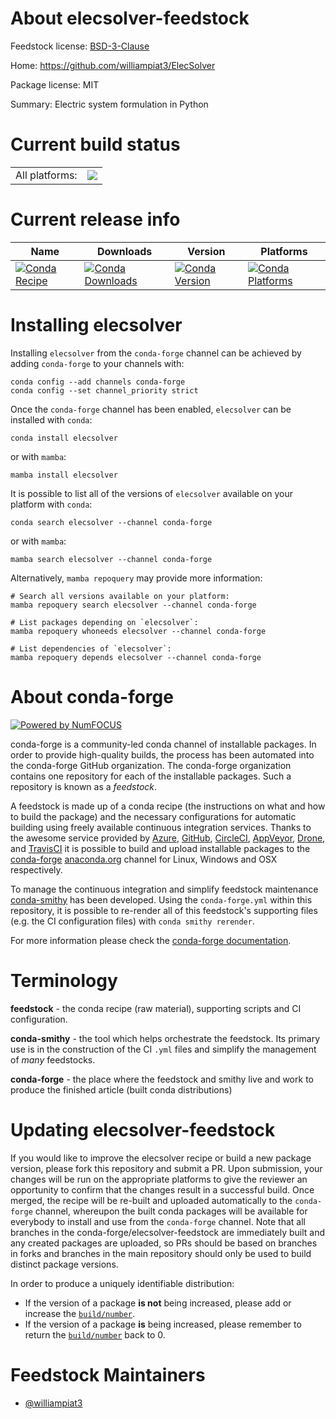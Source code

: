 About elecsolver-feedstock
==========================

Feedstock license: [BSD-3-Clause](https://github.com/conda-forge/elecsolver-feedstock/blob/main/LICENSE.txt)

Home: https://github.com/williampiat3/ElecSolver

Package license: MIT

Summary: Electric system formulation in Python

Current build status
====================


<table><tr><td>All platforms:</td>
    <td>
      <a href="https://dev.azure.com/conda-forge/feedstock-builds/_build/latest?definitionId=26532&branchName=main">
        <img src="https://dev.azure.com/conda-forge/feedstock-builds/_apis/build/status/elecsolver-feedstock?branchName=main">
      </a>
    </td>
  </tr>
</table>

Current release info
====================

| Name | Downloads | Version | Platforms |
| --- | --- | --- | --- |
| [![Conda Recipe](https://img.shields.io/badge/recipe-elecsolver-green.svg)](https://anaconda.org/conda-forge/elecsolver) | [![Conda Downloads](https://img.shields.io/conda/dn/conda-forge/elecsolver.svg)](https://anaconda.org/conda-forge/elecsolver) | [![Conda Version](https://img.shields.io/conda/vn/conda-forge/elecsolver.svg)](https://anaconda.org/conda-forge/elecsolver) | [![Conda Platforms](https://img.shields.io/conda/pn/conda-forge/elecsolver.svg)](https://anaconda.org/conda-forge/elecsolver) |

Installing elecsolver
=====================

Installing `elecsolver` from the `conda-forge` channel can be achieved by adding `conda-forge` to your channels with:

```
conda config --add channels conda-forge
conda config --set channel_priority strict
```

Once the `conda-forge` channel has been enabled, `elecsolver` can be installed with `conda`:

```
conda install elecsolver
```

or with `mamba`:

```
mamba install elecsolver
```

It is possible to list all of the versions of `elecsolver` available on your platform with `conda`:

```
conda search elecsolver --channel conda-forge
```

or with `mamba`:

```
mamba search elecsolver --channel conda-forge
```

Alternatively, `mamba repoquery` may provide more information:

```
# Search all versions available on your platform:
mamba repoquery search elecsolver --channel conda-forge

# List packages depending on `elecsolver`:
mamba repoquery whoneeds elecsolver --channel conda-forge

# List dependencies of `elecsolver`:
mamba repoquery depends elecsolver --channel conda-forge
```


About conda-forge
=================

[![Powered by
NumFOCUS](https://img.shields.io/badge/powered%20by-NumFOCUS-orange.svg?style=flat&colorA=E1523D&colorB=007D8A)](https://numfocus.org)

conda-forge is a community-led conda channel of installable packages.
In order to provide high-quality builds, the process has been automated into the
conda-forge GitHub organization. The conda-forge organization contains one repository
for each of the installable packages. Such a repository is known as a *feedstock*.

A feedstock is made up of a conda recipe (the instructions on what and how to build
the package) and the necessary configurations for automatic building using freely
available continuous integration services. Thanks to the awesome service provided by
[Azure](https://azure.microsoft.com/en-us/services/devops/), [GitHub](https://github.com/),
[CircleCI](https://circleci.com/), [AppVeyor](https://www.appveyor.com/),
[Drone](https://cloud.drone.io/welcome), and [TravisCI](https://travis-ci.com/)
it is possible to build and upload installable packages to the
[conda-forge](https://anaconda.org/conda-forge) [anaconda.org](https://anaconda.org/)
channel for Linux, Windows and OSX respectively.

To manage the continuous integration and simplify feedstock maintenance
[conda-smithy](https://github.com/conda-forge/conda-smithy) has been developed.
Using the ``conda-forge.yml`` within this repository, it is possible to re-render all of
this feedstock's supporting files (e.g. the CI configuration files) with ``conda smithy rerender``.

For more information please check the [conda-forge documentation](https://conda-forge.org/docs/).

Terminology
===========

**feedstock** - the conda recipe (raw material), supporting scripts and CI configuration.

**conda-smithy** - the tool which helps orchestrate the feedstock.
                   Its primary use is in the construction of the CI ``.yml`` files
                   and simplify the management of *many* feedstocks.

**conda-forge** - the place where the feedstock and smithy live and work to
                  produce the finished article (built conda distributions)


Updating elecsolver-feedstock
=============================

If you would like to improve the elecsolver recipe or build a new
package version, please fork this repository and submit a PR. Upon submission,
your changes will be run on the appropriate platforms to give the reviewer an
opportunity to confirm that the changes result in a successful build. Once
merged, the recipe will be re-built and uploaded automatically to the
`conda-forge` channel, whereupon the built conda packages will be available for
everybody to install and use from the `conda-forge` channel.
Note that all branches in the conda-forge/elecsolver-feedstock are
immediately built and any created packages are uploaded, so PRs should be based
on branches in forks and branches in the main repository should only be used to
build distinct package versions.

In order to produce a uniquely identifiable distribution:
 * If the version of a package **is not** being increased, please add or increase
   the [``build/number``](https://docs.conda.io/projects/conda-build/en/latest/resources/define-metadata.html#build-number-and-string).
 * If the version of a package **is** being increased, please remember to return
   the [``build/number``](https://docs.conda.io/projects/conda-build/en/latest/resources/define-metadata.html#build-number-and-string)
   back to 0.

Feedstock Maintainers
=====================

* [@williampiat3](https://github.com/williampiat3/)

